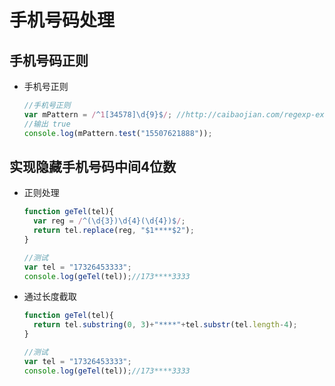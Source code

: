 # 手机号码处理

## 手机号码正则

  - 手机号正则

    ```js
    //手机号正则
    var mPattern = /^1[34578]\d{9}$/; //http://caibaojian.com/regexp-example.html
    //输出 true
    console.log(mPattern.test("15507621888"));
    ```

## 实现隐藏手机号码中间4位数

  - 正则处理

    ```js
    function geTel(tel){
      var reg = /^(\d{3})\d{4}(\d{4})$/;
      return tel.replace(reg, "$1****$2");
    }

    //测试
    var tel = "17326453333";
    console.log(geTel(tel));//173****3333
    ```

  - 通过长度截取

    ```js
    function geTel(tel){
      return tel.substring(0, 3)+"****"+tel.substr(tel.length-4);
    }

    //测试
    var tel = "17326453333";
    console.log(geTel(tel));//173****3333
    ```
